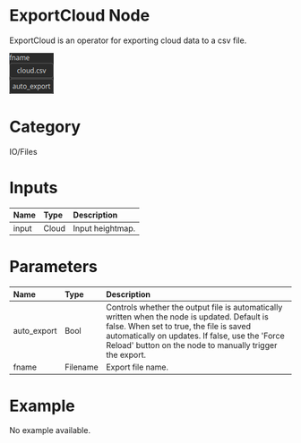 
ExportCloud Node
================


ExportCloud is an operator for exporting cloud data to a csv file.



![img](../../images/nodes/ExportCloud_settings.png)


# Category


IO/Files
# Inputs

|Name|Type|Description|
| :--- | :--- | :--- |
|input|Cloud|Input heightmap.|

# Parameters

|Name|Type|Description|
| :--- | :--- | :--- |
|auto_export|Bool|Controls whether the output file is automatically written when the node is updated. Default is false. When set to true, the file is saved automatically on updates. If false, use the 'Force Reload' button on the node to manually trigger the export.|
|fname|Filename|Export file name.|

# Example


No example available.